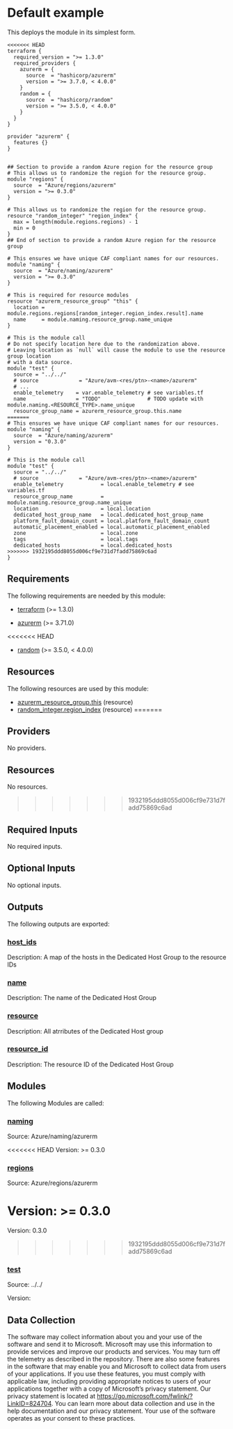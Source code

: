<!-- BEGIN_TF_DOCS -->
# Default example

This deploys the module in its simplest form.

```hcl
<<<<<<< HEAD
terraform {
  required_version = ">= 1.3.0"
  required_providers {
    azurerm = {
      source  = "hashicorp/azurerm"
      version = ">= 3.7.0, < 4.0.0"
    }
    random = {
      source  = "hashicorp/random"
      version = ">= 3.5.0, < 4.0.0"
    }
  }
}

provider "azurerm" {
  features {}
}


## Section to provide a random Azure region for the resource group
# This allows us to randomize the region for the resource group.
module "regions" {
  source  = "Azure/regions/azurerm"
  version = ">= 0.3.0"
}

# This allows us to randomize the region for the resource group.
resource "random_integer" "region_index" {
  max = length(module.regions.regions) - 1
  min = 0
}
## End of section to provide a random Azure region for the resource group

# This ensures we have unique CAF compliant names for our resources.
module "naming" {
  source  = "Azure/naming/azurerm"
  version = ">= 0.3.0"
}

# This is required for resource modules
resource "azurerm_resource_group" "this" {
  location = module.regions.regions[random_integer.region_index.result].name
  name     = module.naming.resource_group.name_unique
}

# This is the module call
# Do not specify location here due to the randomization above.
# Leaving location as `null` will cause the module to use the resource group location
# with a data source.
module "test" {
  source = "../../"
  # source             = "Azure/avm-<res/ptn>-<name>/azurerm"
  # ...
  enable_telemetry    = var.enable_telemetry # see variables.tf
  name                = "TODO"               # TODO update with module.naming.<RESOURCE_TYPE>.name_unique
  resource_group_name = azurerm_resource_group.this.name
=======
# This ensures we have unique CAF compliant names for our resources.
module "naming" {
  source  = "Azure/naming/azurerm"
  version = "0.3.0"
}

# This is the module call
module "test" {
  source = "../../"
  # source             = "Azure/avm-<res/ptn>-<name>/azurerm"
  enable_telemetry            = local.enable_telemetry # see variables.tf
  resource_group_name         = module.naming.resource_group.name_unique
  location                    = local.location
  dedicated_host_group_name   = local.dedicated_host_group_name
  platform_fault_domain_count = local.platform_fault_domain_count
  automatic_placement_enabled = local.automatic_placement_enabled
  zone                        = local.zone
  tags                        = local.tags
  dedicated_hosts             = local.dedicated_hosts
>>>>>>> 1932195ddd8055d006cf9e731d7fadd75869c6ad
}
```

<!-- markdownlint-disable MD033 -->
## Requirements

The following requirements are needed by this module:

- <a name="requirement_terraform"></a> [terraform](#requirement\_terraform) (>= 1.3.0)

- <a name="requirement_azurerm"></a> [azurerm](#requirement\_azurerm) (>= 3.71.0)

<<<<<<< HEAD
- <a name="requirement_random"></a> [random](#requirement\_random) (>= 3.5.0, < 4.0.0)

## Resources

The following resources are used by this module:

- [azurerm_resource_group.this](https://registry.terraform.io/providers/hashicorp/azurerm/latest/docs/resources/resource_group) (resource)
- [random_integer.region_index](https://registry.terraform.io/providers/hashicorp/random/latest/docs/resources/integer) (resource)
=======
## Providers

No providers.

## Resources

No resources.
>>>>>>> 1932195ddd8055d006cf9e731d7fadd75869c6ad

<!-- markdownlint-disable MD013 -->
## Required Inputs

No required inputs.

## Optional Inputs

No optional inputs.

## Outputs

The following outputs are exported:

### <a name="output_host_ids"></a> [host\_ids](#output\_host\_ids)

Description: A map of the hosts in the Dedicated Host Group to the resource IDs

### <a name="output_name"></a> [name](#output\_name)

Description: The name of the Dedicated Host Group

### <a name="output_resource"></a> [resource](#output\_resource)

Description: All atrributes of the Dedicated Host group

### <a name="output_resource_id"></a> [resource\_id](#output\_resource\_id)

Description: The resource ID of the Dedicated Host Group

## Modules

The following Modules are called:

### <a name="module_naming"></a> [naming](#module\_naming)

Source: Azure/naming/azurerm

<<<<<<< HEAD
Version: >= 0.3.0

### <a name="module_regions"></a> [regions](#module\_regions)

Source: Azure/regions/azurerm

Version: >= 0.3.0
=======
Version: 0.3.0
>>>>>>> 1932195ddd8055d006cf9e731d7fadd75869c6ad

### <a name="module_test"></a> [test](#module\_test)

Source: ../../

Version:

<!-- markdownlint-disable-next-line MD041 -->
## Data Collection

The software may collect information about you and your use of the software and send it to Microsoft. Microsoft may use this information to provide services and improve our products and services. You may turn off the telemetry as described in the repository. There are also some features in the software that may enable you and Microsoft to collect data from users of your applications. If you use these features, you must comply with applicable law, including providing appropriate notices to users of your applications together with a copy of Microsoft’s privacy statement. Our privacy statement is located at <https://go.microsoft.com/fwlink/?LinkID=824704>. You can learn more about data collection and use in the help documentation and our privacy statement. Your use of the software operates as your consent to these practices.
<!-- END_TF_DOCS -->